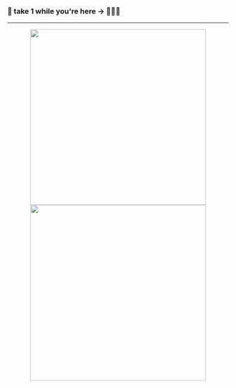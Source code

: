### 👋 take 1 while you're here -> 🍿🍿🍿

---
<p align = "center">
  <img src = "https://github-readme-stats.vercel.app/api?username=nunezMyles&show_icons=true&theme=tokyonight&hide_border=true" width = 400>
  <img src = "https://github-readme-streak-stats.herokuapp.com?user=nunezMyles&theme=tokyonight&hide_border=true" width = 400>
</p>

<!--
**nunezMyles/nunezMyles** is a ✨ _special_ ✨ repository because its `README.md` (this file) appears on your GitHub profile.

Here are some ideas to get you started:

- 🔭 I’m currently working on ...
- 🌱 I’m currently learning ...
- 👯 I’m looking to collaborate on ...
- 🤔 I’m looking for help with ...
- 💬 Ask me about ...
- 📫 How to reach me: ...
- 😄 Pronouns: ...
- ⚡ Fun fact: ...
-->
